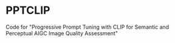 # PPTCLIP
Code for "Progressive Prompt Tuning with CLIP for Semantic and Perceptual AIGC Image Quality Assessment"
